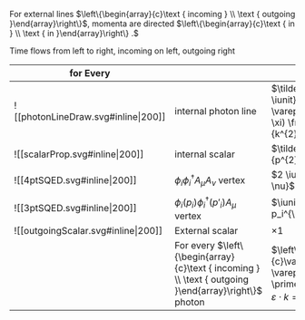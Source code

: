 For external lines $\left\{\begin{array}{c}\text { incoming } \\ \text { outgoing }\end{array}\right\}$, momenta are directed $\left\{\begin{array}{c}\text { in } \\ \text { in }\end{array}\right\} .$

Time flows from left to right, incoming on left, outgoing right



| for Every                           |                                                                                                       | write                                                                                                                                                                |           |
| ----------------------------------- | ----------------------------------------------------------------------------------------------------- | -------------------------------------------------------------------------------------------------------------------------------------------------------------------- | --------- |
| ![[photonLineDraw.svg#inline\|200]] | internal photon line                                                                                  | $\tilde{D}^{\mu \nu}_\xi(k)=\frac{-\iunit}{k^{2}+\iunit \varepsilon}\left[g_{\mu \nu}-(1-\xi) \frac{k_{\mu} k_{\nu}}{k^{2}}\right]$                                  |           |
| ![[scalarProp.svg#inline\|200]]     | internal scalar                                                                                       | $\tilde{\Delta}_F(q^2)=\frac{\iunit}{p^{2}-m^{2}+\iunit \varepsilon}$                                                                                                |           |
|       ![[4ptSQED.svg#inline\|200]]                            | $\phi_i \phi_i^\dagger A_\mu A_\nu$  vertex                                                           | $2 \iunit q_i^2\,e^2\,\eta^{\mu \nu}$                                                                                                                                |           |
|                    ![[3ptSQED.svg#inline\|200]]                 | $\phi_i(p_i) \phi_i^\dagger(p'_i) A_\mu$ vertex                                                       | $\iunit e\,q_i\,(p_i^\mu-p_i^{\prime\mu})$                                                                                                                           |           |
|               ![[outgoingScalar.svg#inline\|200]]                      | External scalar                                                                                       | $\times 1$                                                                                                                                                           |           |
|                                     | For every $\left\{\begin{array}{c}\text { incoming } \\ \text { outgoing }\end{array}\right\}$ photon | $\left\{\begin{array}{c}\varepsilon_{\mu} \\ \varepsilon_{\mu}^{* \prime}\end{array}\right\}$, with $\varepsilon \cdot k=0, \varepsilon^{\prime} \cdot k^{\prime}=0$ | $\times $ |

